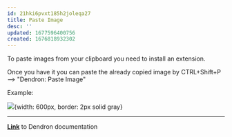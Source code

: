 ```yaml
---
id: 21hki6pvxt185h2joleqa27
title: Paste Image
desc: ''
updated: 1677596400756
created: 1676818932302
---
```

To paste images from your clipboard you need to install an extension.

Once you have it you can paste the already copied image by CTRL+Shift+P --> "Dendron: Paste Image"

Example: 

![](/assets/images/2023-02-19-15-55-24.png){width: 600px, border: 2px solid gray}

---
**[Link](https://wiki.dendron.so/notes/a91fd8da-6895-49fe-8164-a17acd8d9a17/)** to Dendron documentation
